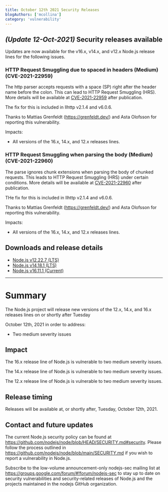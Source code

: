 ```yaml
---
title: October 12th 2021 Security Releases
blogAuthors: ['mcollina']
category: 'vulnerability'
---
```


## _(Update 12-Oct-2021)_ Security releases available
Updates are now available for the v16.x, v14.x, and v12.x Node.js release lines for the
following issues.

### HTTP Request Smuggling due to spaced in headers (Medium)(CVE-2021-22959)

The http parser accepts requests with a space (SP) right after the header name before the colon. This can lead to HTTP Request Smuggling (HRS).
More details will be available at [CVE-2021-22959](https://cve.mitre.org/cgi-bin/cvename.cgi?name=CVE-2021-22959) after publication.

The fix for this is included in llhttp v2.1.4 and v6.0.6.

Thanks to Mattias Grenfeldt (https://grenfeldt.dev/) and Asta Olofsson for reporting this vulnerability.

Impacts:

* All versions of the 16.x, 14.x, and 12.x releases lines.

### HTTP Request Smuggling when parsing the body (Medium)(CVE-2021-22960)

The parse ignores chunk extensions when parsing the body of chunked requests. This leads to HTTP Request Smuggling (HRS) under certain conditions.
More details will be available at [CVE-2021-22960](https://cve.mitre.org/cgi-bin/cvename.cgi?name=CVE-2021-22960) after publication.

THe fix for this is included in llhttp v2.1.4 and v6.0.6.

Thanks to Mattias Grenfeldt (https://grenfeldt.dev/) and Asta Olofsson for reporting this vulnerability.

Impacts:

* All versions of the 16.x, 14.x, and 12.x releases lines.

## Downloads and release details

* [Node.js v12.22.7 (LTS)](https://nodejs.org/en/blog/release/v12.22.7/)
* [Node.js v14.18.1 (LTS)](https://nodejs.org/en/blog/release/v14.18.1/)
* [Node.js v16.11.1 (Current)](https://nodejs.org/en/blog/release/v16.11.1/)

---------------

# Summary

The Node.js project will release new versions of the 12.x, 14.x, and 16.x releases lines on or shortly after Tuesday

October 12th, 2021 in order to address:

* Two medium severity issues

## Impact

The 16.x release line of Node.js is vulnerable to two medium severity issues.

The 14.x release line of Node.js is vulnerable to two medium severity issues.

The 12.x release line of Node.js is vulnerable to two medium severity issues.

## Release timing

Releases will be available at, or shortly after, Tuesday, October 12th, 2021.

## Contact and future updates

The current Node.js security policy can be found at https://github.com/nodejs/node/blob/HEAD/SECURITY.md#security. Please follow the process outlined in https://github.com/nodejs/node/blob/main/SECURITY.md if you wish to report a vulnerability in Node.js.

Subscribe to the low-volume announcement-only nodejs-sec mailing list at https://groups.google.com/forum/#!forum/nodejs-sec to stay up to date on security vulnerabilities and security-related releases of Node.js and the projects maintained in the nodejs GitHub organization.
